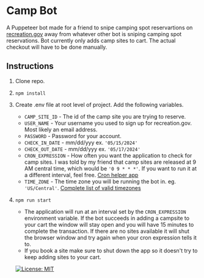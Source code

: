 # Camp Bot
A Puppeteer bot made for a friend to snipe camping spot reservartions on [recreation.gov](https://www.recreation.gov) away from whatever other bot is sniping camping spot reservations.  Bot currently only adds camp sites to cart.  The actual checkout will have to be done manually.

## Instructions
1. Clone repo.
2. ```
   npm install
   ```
3. Create .env file at root level of project.  Add the following variables.
   - `CAMP_SITE_ID` - The id of the camp site you are trying to reserve.
   - `USER_NAME` - Your username you used to sign up for recreation.gov.  Most likely an email address.
   - `PASSWORD` - Password for your account.
   - `CHECK_IN_DATE` - mm/dd/yyy ex. `'05/15/2024'`
   - `CHECK_OUT_DATE` - mm/dd/yyy ex. `'05/17/2024'`
   - `CRON_EXPRESSION` - How often you want the application to check for camp sites.  I was told by my friend that camp sites are released at 9 AM central time, which would be `'0 9 * * *'`.  If you want to run it at a different interval, feel free. [Cron helper app](https://crontab.guru/)
   - `TIME_ZONE` - The time zone you will be running the bot in. eg. `'US/Central'`. [Complete list of valid timezones](https://en.wikipedia.org/wiki/List_of_tz_database_time_zones)
4. ```
   npm run start
   ```
   - The application will run at an interval set by the `CRON_EXPRESSION` environment variable.  If the bot succeeds in adding a campsite to your cart the window will stay open and you will have 15 minutes to complete the transaction.  If there are no sites available it will shut the browser window and try again when your cron expression tells it to.
   - If you book a site make sure to shut down the app so it doesn't try to keep adding sites to your cart.

    [![License: MIT](https://img.shields.io/badge/License-MIT-yellow.svg)](https://opensource.org/licenses/MIT)